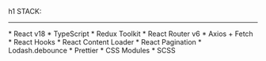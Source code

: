 h1 STACK:

<hr>
* React v18
* TypeScript
* Redux Toolkit
* React Router v6
* Axios + Fetch
* React Hooks
* React Content Loader
* React Pagination
* Lodash.debounce
* Prettier
* CSS Modules
* SCSS
